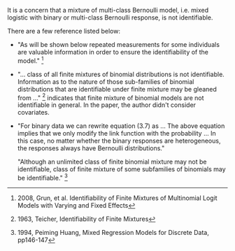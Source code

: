 It is a concern that a mixture of multi-class Bernoulli model, i.e. mixed logistic with binary or multi-class Bernoulli response, is not identifiable. 

There are a few reference listed below:

- "As will be shown below repeated measurements for some individuals are valuable information in order to ensure the identifiability of the model." [^1]

- "... class of all finite mixtures of binomial distributions is not identifiable. Information as to the nature of those sub-families of binomial distributions that are identifiable under finite mixture may be gleaned from ..." [^2] indicates that finite mixture of binomial models are not identifiable in general. In the paper, the author didn't consider covariates. 

- "For binary data we can rewrite equation (3.7) as ... The above equation implies that we only modify the link function with the probability ... In this case, no matter whether the binary responses are heterogeneous, the responses always have Bernoulli distributions."

    "Although an unlimited class of finite binomial mixture may not be identifiable, class of finite mixture of some subfamilies of binomials may be identifiable." [^3]


[^1]: 2008, Grun, et al. Identifiability of Finite Mixtures of Multinomial Logit Models with Varying and Fixed Effects

[^2]: 1963, Teicher, Identifiability of Finite Mixtures

[^3]: 1994, Peiming Huang, Mixed Regression Models for Discrete Data, pp146-147
